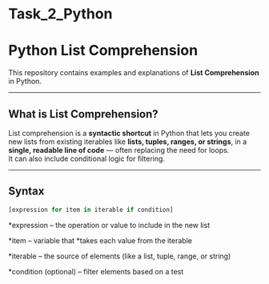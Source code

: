 # Task_2_Python
# Python List Comprehension

This repository contains examples and explanations of **List Comprehension** in Python.

---

## What is List Comprehension?

List comprehension is a **syntactic shortcut** in Python that lets you create new lists from existing iterables like **lists, tuples, ranges, or strings**, in a **single, readable line of code** — often replacing the need for loops.  
It can also include conditional logic for filtering.

---

## Syntax

```python
[expression for item in iterable if condition]

```
*expression – the operation or value to include in the new list

*item – variable that *takes each value from the iterable

*iterable – the source of elements (like a list, tuple, range, or string)

*condition (optional) – filter elements based on a test